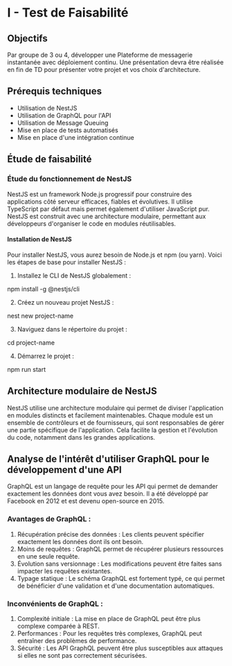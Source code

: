 # I - Test de Faisabilité

## Objectifs

Par groupe de 3 ou 4, développer une Plateforme de messagerie instantanée avec déploiement continu. Une présentation devra être réalisée en fin de TD pour présenter votre projet et vos choix d'architecture.

## Prérequis techniques

- Utilisation de NestJS
- Utilisation de GraphQL pour l'API
- Utilisation de Message Queuing
- Mise en place de tests automatisés
- Mise en place d'une intégration continue

## Étude de faisabilité

### Étude du fonctionnement de NestJS

NestJS est un framework Node.js progressif pour construire des applications côté serveur efficaces, fiables et évolutives. Il utilise TypeScript par défaut mais permet également d'utiliser JavaScript pur. NestJS est construit avec une architecture modulaire, permettant aux développeurs d'organiser le code en modules réutilisables.

#### Installation de NestJS

Pour installer NestJS, vous aurez besoin de Node.js et npm (ou yarn). Voici les étapes de base pour installer NestJS :

1. Installez le CLI de NestJS globalement :

npm install -g @nestjs/cli

2. Créez un nouveau projet NestJS :

nest new project-name

3. Naviguez dans le répertoire du projet :

cd project-name

4. Démarrez le projet :

npm run start

##  Architecture modulaire de NestJS

NestJS utilise une architecture modulaire qui permet de diviser l'application en modules distincts et facilement maintenables. Chaque module est un ensemble de contrôleurs et de fournisseurs, qui sont responsables de gérer une partie spécifique de l'application. Cela facilite la gestion et l'évolution du code, notamment dans les grandes applications.

## Analyse de l'intérêt d'utiliser GraphQL pour le développement d'une API

GraphQL est un langage de requête pour les API qui permet de demander exactement les données dont vous avez besoin. Il a été développé par Facebook en 2012 et est devenu open-source en 2015.

### Avantages de GraphQL :
1. Récupération précise des données : Les clients peuvent spécifier exactement les données dont ils ont besoin.
2. Moins de requêtes : GraphQL permet de récupérer plusieurs ressources en une seule requête.
3. Évolution sans versionnage : Les modifications peuvent être faites sans impacter les requêtes existantes.
4. Typage statique : Le schéma GraphQL est fortement typé, ce qui permet de bénéficier d'une validation et d'une documentation automatiques.

### Inconvénients de GraphQL :
1. Complexité initiale : La mise en place de GraphQL peut être plus complexe comparée à REST.
2. Performances : Pour les requêtes très complexes, GraphQL peut entraîner des problèmes de performance.
3. Sécurité : Les API GraphQL peuvent être plus susceptibles aux attaques si elles ne sont pas correctement sécurisées.